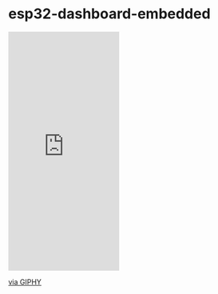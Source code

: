 # esp32-dashboard-embedded

<iframe src="https://giphy.com/embed/jdHHxbKyqjszuQw0Xi" width="222" height="480" frameBorder="0" class="giphy-embed" allowFullScreen></iframe><p><a href="https://giphy.com/gifs/jdHHxbKyqjszuQw0Xi">via GIPHY</a></p>
